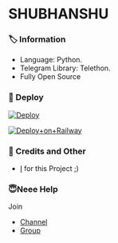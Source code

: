 # SHUBHANSHU


### 🏷 Information
- Language: Python.
- Telegram Library: Telethon.
- Fully Open Source 

### 🚀 Deploy
[![Deploy](https://www.herokucdn.com/deploy/button.svg)](https://heroku.com/deploy?template=https://github.com/ImAddyXD/SimpleMentionBot)


[![Deploy+on+Railway](https://railway.app/button.svg)](https://railway.app/new/template?template=https://github.com/ImAddyXD/SimpleMentionBot&envs=API_HASH,API_ID,TOKEN)

### 🎯 Credits and Other
- [I](https://github.com/ImAddyXD) for this Project ;)

### 😇Neee Help
Join
- [Channel](https://t.me/RhythmOfficial)
- [Group](https://t.me/RhythmOff)
